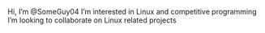 Hi, I’m @SomeGuy04
I’m interested in Linux and competitive programming
I’m looking to collaborate on Linux related projects
